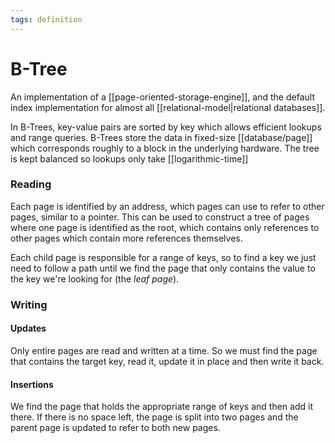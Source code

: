 ```yaml
---
tags: definition
---
```


# B-Tree
An implementation of a [[page-oriented-storage-engine]], and the default index implementation for almost all [[relational-model|relational databases]]. 

In B-Trees, key-value pairs are sorted by key which allows efficient lookups and range queries. B-Trees store the data in fixed-size [[database/page]] which corresponds roughly to a block in the underlying hardware. The tree is kept balanced so lookups only take [[logarithmic-time]]

### Reading
Each page is identified by an address, which pages can use to refer to other pages, similar to a pointer. This can be used to construct a tree of pages where one page is identified as the root, which contains only references to other pages which contain more references themselves.

Each child page is responsible for a range of keys, so to find a key we just need to follow a path until we find the page that only contains the value to the key we're looking for (the *leaf page*).

### Writing
#### Updates
Only entire pages are read and written at a time. So we must find the page that contains the target key, read it, update it in place and then write it back.

#### Insertions
We find the page that holds the appropriate range of keys and then add it there. If there is no space left, the page is split into two pages and the parent page is updated to refer to both new pages.
